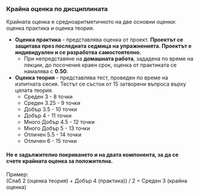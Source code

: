 ### Крайна оценка по дисциплината  
Крайната оценка е средноаритметичното на две основни оценки: оценка практика и оценка теория.  
* **Оценка практика** - представлява оценка от проект. **Проектът се защитава през последната седмица на упражненията. Проектът е индивидуален и се разработва самостоятелно.**
   * При непредставяне на **домашната работа**, зададена по време на лекции, до посочения краен срок, оценка от практиката се намалява с **0.50**.
* **Оценка теория** - представлява тест, проведен по време на изпитната сесия. Тестът се състои от 15 затворени въпроса върху цялата теория.  
    * Среден 3        -  8 точки  
    * Среден 3.25     -  9 точки  
    * Добър 3.5       - 10 точки  
    * Добър 4         - 11 точки  
    * Много Добър 4.5 - 12 точки  
    * Много Добър 5   - 13 точки  
    * Отличен 5.5     - 14 точки  
    * Отличен 6       - 15 точки  

#### **Не е задължително покриването и на двата компонента, за да се счете крайната оценка за положителна.**

Пример:  
(Слаб 2 (оценка теория) + Добър 4 (практика)) / 2 = Среден 3 (крайна оценка)
